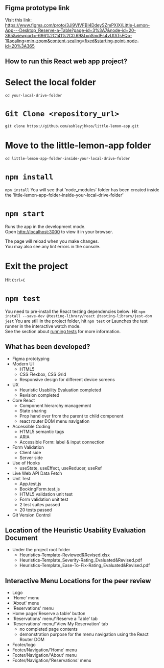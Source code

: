 ## Figma prototype link

Visit this link: https://www.figma.com/proto/3Ji9VIVFBI4DdeySZmPXIX/Little-Lemon-App---Desktop_Reserve-a-Table?page-id=3%3A7&node-id=20-365&viewport=-696%2C141%2C0.69&t=qSmdFs4vUfATsEQo-1&scaling=min-zoom&content-scaling=fixed&starting-point-node-id=20%3A365

## How to run this React web app project?
  # Select the local folder
  `cd your-local-drive-folder`
  
  # `Git Clone <repository_url>`
  `git clone https://github.com/ashleyjhkoo/little-lemon-app.git`

  # Move to the little-lemon-app folder
  `cd little-lemon-app-folder-inside-your-local-drive-folder`
  
  # `npm install`
  `npm install`
  You will see that 'node_modules' folder has been created inside the 'little-lemon-app-folder-inside-your-local-drive-folder'
  
  # `npm start`
  Runs the app in the development mode.\
  Open [http://localhost:3000](http://localhost:3000) to view it in your browser.
  
  The page will reload when you make changes.\
  You may also see any lint errors in the console.

  # Exit the project
  Hit `Ctrl+C`
  
  # `npm test`
  You need to pre-install the React testing dependencies below:
  Hit `npm install --save-dev @testing-library/react @testing-library/jest-dom jest`
  You are still in the project folder, hit `npm test`
  or
  Launches the test runner in the interactive watch mode.\
  See the section about [running tests](https://facebook.github.io/create-react-app/docs/running-tests) for more information.

## What has been developed?
- Figma prototyping
- Modern UI
  - HTML5
  - CSS Flexbox, CSS Grid
  - Responsive design for different device screens
- UX
  - Heuristic Usability Evaluation completed
  - Revision completed
- Core React
  - Component hierarchy management
  - State sharing
  - Prop hand over from the parent to child component
  - react router DOM menu navigation
- Accessible Coding
  - HTML5 semantic tags
  - ARIA
  - Accessible Form: label & input connection
- Form Validation
  - Client side
  - Server side
- Use of Hooks
  - useState, useEffect, useReducer, useRef
- Live Web API Data Fetch
- Unit Test
  - App.test.js
  - BookingForm.test.js
  - HTML5 validation unit test
  - Form validation unit test
  - 2 test suites passed 
  - 20 tests passed
- Git Version Control
 
## Location of the Heuristic Usability Evaluation Document
- Under the project root folder
  - Heuristics-Template-Reviewed&Revised.xlsx
  - Heuristics-Template_Severity-Rating_Evaluated&Revised.pdf
  - Heuristics-Template_Ease-To-Fix-Rating_Evaluated&Revised.pdf
 
## Interactive Menu Locations for the peer review
- Logo
- 'Home' menu
- 'About' menu
- 'Reservations' menu
- Home page/'Reserve a table' button
- 'Reservations' menu/'Reserve a Table' tab
- 'Reservations' menu/'View My Reservation' tab
  - no completed page contents
  - demonstration purpose for the menu navigation using the React Router DOM
- Footer/logo
- Footer/Navigation/'Home' menu
- Footer/Navigation/'About' menu
- Footer/Navigation/'Reservations' menu
